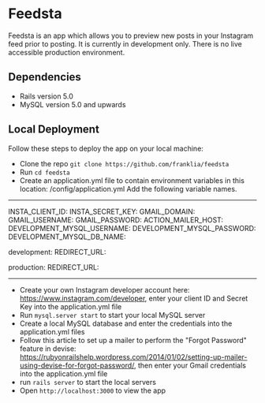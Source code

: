 # Feedsta

Feedsta is an app which allows you to preview new posts in your Instagram feed prior to posting. It is currently in development only. There is no live accessible production environment.

## Dependencies

* Rails version 5.0
* MySQL version 5.0 and upwards

## Local Deployment

Follow these steps to deploy the app on your local machine:

* Clone the repo `git clone https://github.com/franklia/feedsta`
* Run `cd feedsta`
* Create an application.yml file to contain environment variables in this location: /config/application.yml Add the following variable names.

-----

INSTA_CLIENT_ID:
INSTA_SECRET_KEY:
GMAIL_DOMAIN:
GMAIL_USERNAME:
GMAIL_PASSWORD:
ACTION_MAILER_HOST:
DEVELOPMENT_MYSQL_USERNAME:
DEVELOPMENT_MYSQL_PASSWORD:
DEVELOPMENT_MYSQL_DB_NAME:

development:
  REDIRECT_URL:

production:
  REDIRECT_URL:

-----

* Create your own Instagram developer account here: https://www.instagram.com/developer, enter your client ID and Secret Key into the application.yml file
* Run `mysql.server start` to start your local MySQL server
* Create a local MySQL database and enter the credentials into the application.yml files
* Follow this article to set up a mailer to perform the "Forgot Password" feature in devise: https://rubyonrailshelp.wordpress.com/2014/01/02/setting-up-mailer-using-devise-for-forgot-password/, then enter your Gmail credentials into the application.yml file
* run `rails server` to start the local servers
* Open `http://localhost:3000` to view the app

